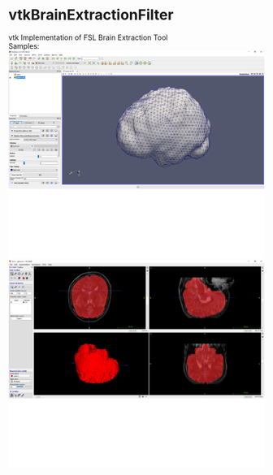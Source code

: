# vtkBrainExtractionFilter

vtk Implementation of FSL Brain Extraction Tool  
Samples:  
![mesh](README/mesh.png) ![image](README/image.png)